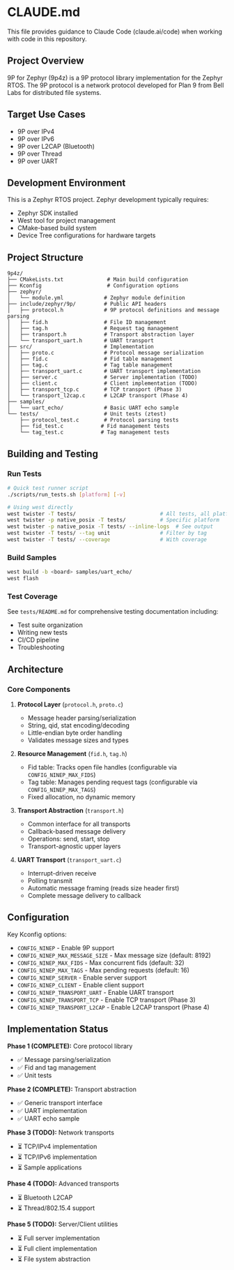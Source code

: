 # CLAUDE.md

This file provides guidance to Claude Code (claude.ai/code) when working with code in this repository.

## Project Overview

9P for Zephyr (9p4z) is a 9P protocol library implementation for the Zephyr RTOS. The 9P protocol is a network protocol developed for Plan 9 from Bell Labs for distributed file systems.

## Target Use Cases

- 9P over IPv4
- 9P over IPv6
- 9P over L2CAP (Bluetooth)
- 9P over Thread
- 9P over UART

## Development Environment

This is a Zephyr RTOS project. Zephyr development typically requires:
- Zephyr SDK installed
- West tool for project management
- CMake-based build system
- Device Tree configurations for hardware targets

## Project Structure

```
9p4z/
├── CMakeLists.txt              # Main build configuration
├── Kconfig                     # Configuration options
├── zephyr/
│   └── module.yml             # Zephyr module definition
├── include/zephyr/9p/         # Public API headers
│   ├── protocol.h             # 9P protocol definitions and message parsing
│   ├── fid.h                  # File ID management
│   ├── tag.h                  # Request tag management
│   ├── transport.h            # Transport abstraction layer
│   └── transport_uart.h       # UART transport
├── src/                       # Implementation
│   ├── proto.c                # Protocol message serialization
│   ├── fid.c                  # Fid table management
│   ├── tag.c                  # Tag table management
│   ├── transport_uart.c       # UART transport implementation
│   ├── server.c               # Server implementation (TODO)
│   ├── client.c               # Client implementation (TODO)
│   ├── transport_tcp.c        # TCP transport (Phase 3)
│   └── transport_l2cap.c      # L2CAP transport (Phase 4)
├── samples/
│   └── uart_echo/             # Basic UART echo sample
└── tests/                     # Unit tests (ztest)
    ├── protocol_test.c        # Protocol parsing tests
    ├── fid_test.c            # Fid management tests
    └── tag_test.c            # Tag management tests
```

## Building and Testing

### Run Tests

```bash
# Quick test runner script
./scripts/run_tests.sh [platform] [-v]

# Using west directly
west twister -T tests/                           # All tests, all platforms
west twister -p native_posix -T tests/           # Specific platform
west twister -p native_posix -T tests/ --inline-logs  # See output
west twister -T tests/ --tag unit                # Filter by tag
west twister -T tests/ --coverage                # With coverage
```

### Build Samples

```bash
west build -b <board> samples/uart_echo/
west flash
```

### Test Coverage

See `tests/README.md` for comprehensive testing documentation including:
- Test suite organization
- Writing new tests
- CI/CD pipeline
- Troubleshooting

## Architecture

### Core Components

1. **Protocol Layer** (`protocol.h`, `proto.c`)
   - Message header parsing/serialization
   - String, qid, stat encoding/decoding
   - Little-endian byte order handling
   - Validates message sizes and types

2. **Resource Management** (`fid.h`, `tag.h`)
   - Fid table: Tracks open file handles (configurable via `CONFIG_NINEP_MAX_FIDS`)
   - Tag table: Manages pending request tags (configurable via `CONFIG_NINEP_MAX_TAGS`)
   - Fixed allocation, no dynamic memory

3. **Transport Abstraction** (`transport.h`)
   - Common interface for all transports
   - Callback-based message delivery
   - Operations: send, start, stop
   - Transport-agnostic upper layers

4. **UART Transport** (`transport_uart.c`)
   - Interrupt-driven receive
   - Polling transmit
   - Automatic message framing (reads size header first)
   - Complete message delivery to callback

## Configuration

Key Kconfig options:
- `CONFIG_NINEP` - Enable 9P support
- `CONFIG_NINEP_MAX_MESSAGE_SIZE` - Max message size (default: 8192)
- `CONFIG_NINEP_MAX_FIDS` - Max concurrent fids (default: 32)
- `CONFIG_NINEP_MAX_TAGS` - Max pending requests (default: 16)
- `CONFIG_NINEP_SERVER` - Enable server support
- `CONFIG_NINEP_CLIENT` - Enable client support
- `CONFIG_NINEP_TRANSPORT_UART` - Enable UART transport
- `CONFIG_NINEP_TRANSPORT_TCP` - Enable TCP transport (Phase 3)
- `CONFIG_NINEP_TRANSPORT_L2CAP` - Enable L2CAP transport (Phase 4)

## Implementation Status

**Phase 1 (COMPLETE):** Core protocol library
- ✅ Message parsing/serialization
- ✅ Fid and tag management
- ✅ Unit tests

**Phase 2 (COMPLETE):** Transport abstraction
- ✅ Generic transport interface
- ✅ UART implementation
- ✅ UART echo sample

**Phase 3 (TODO):** Network transports
- ⏳ TCP/IPv4 implementation
- ⏳ TCP/IPv6 implementation
- ⏳ Sample applications

**Phase 4 (TODO):** Advanced transports
- ⏳ Bluetooth L2CAP
- ⏳ Thread/802.15.4 support

**Phase 5 (TODO):** Server/Client utilities
- ⏳ Full server implementation
- ⏳ Full client implementation
- ⏳ File system abstraction
